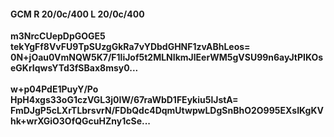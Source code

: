 #### GCM R 20/0c/400 L 20/0c/400
**m3NrcCUepDpGOGE5**<br/>**tekYgFf8VvFU9TpSUzgGkRa7vYDbdGHNF1zvABhLeos=**<br/>**0N+jOau0VmNQW5K7/F1liJof5t2MLNIkmJlEerWM5gVSU99n6ayJtPIKOseGKrIqwsYTd3fSBax8msy0...**<br/><br/>
**w+p04PdE1PuyY/Po**<br/>**HpH4xgs33oG1czVGL3j0IW/67raWbD1FEykiu5lJstA=**<br/>**FmDJgP5cLXrTLbrsvrN/FDbQdc4DqmUtwpwLDgSnBhO2O995EXsIKgKVhk+wrXGiO3OfQGcuHZny1cSe...**